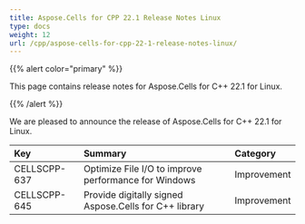 ```yaml
---
title: Aspose.Cells for CPP 22.1 Release Notes Linux
type: docs
weight: 12
url: /cpp/aspose-cells-for-cpp-22-1-release-notes-linux/
---
```


{{% alert color="primary" %}} 

This page contains release notes for Aspose.Cells for C++ 22.1 for Linux.

{{% /alert %}} 

We are pleased to announce the release of Aspose.Cells for C++ 22.1 for Linux.

|**Key**|**Summary**|**Category**|
| :- | :- | :- |
|CELLSCPP-637|Optimize File I/O to improve performance for Windows |Improvement|
|CELLSCPP-645|Provide digitally signed Aspose.Cells for C++ library |Improvement|